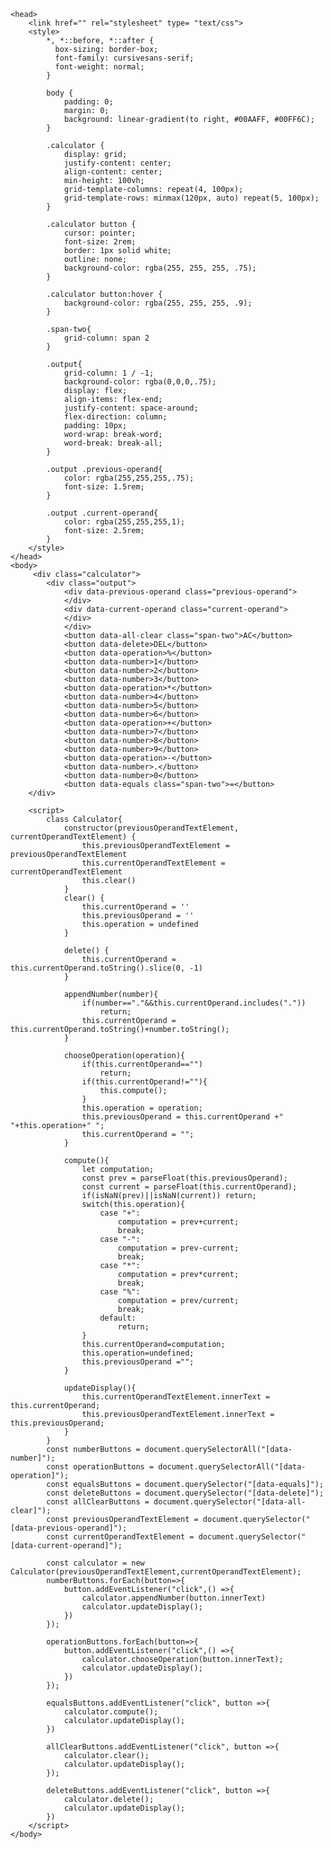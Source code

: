 <html>

    <head>
        <link href="" rel="stylesheet" type= "text/css">
        <style>
            *, *::before, *::after {
              box-sizing: border-box;
              font-family: cursivesans-serif;
              font-weight: normal;
            }

            body {
                padding: 0;
                margin: 0;
                background: linear-gradient(to right, #00AAFF, #00FF6C);
            }

            .calculator {
                display: grid;
                justify-content: center;
                align-content: center;
                min-height: 100vh;
                grid-template-columns: repeat(4, 100px);
                grid-template-rows: minmax(120px, auto) repeat(5, 100px);
            }

            .calculator button {
                cursor: pointer;
                font-size: 2rem;
                border: 1px solid white;
                outline: none;
                background-color: rgba(255, 255, 255, .75);
            }

            .calculator button:hover {
                background-color: rgba(255, 255, 255, .9);
            }

            .span-two{
                grid-column: span 2
            }

            .output{
                grid-column: 1 / -1;
                background-color: rgba(0,0,0,.75);
                display: flex;
                align-items: flex-end;
                justify-content: space-around;
                flex-direction: column;
                padding: 10px;
                word-wrap: break-word;
                word-break: break-all;
            }

            .output .previous-operand{
                color: rgba(255,255,255,.75);
                font-size: 1.5rem;
            }

            .output .current-operand{
                color: rgba(255,255,255,1);
                font-size: 2.5rem;
            }
        </style>
    </head>
    <body>  
         <div class="calculator">
            <div class="output">
                <div data-previous-operand class="previous-operand">
                </div>
                <div data-current-operand class="current-operand">
                </div>
                </div> 
                <button data-all-clear class="span-two">AC</button>
                <button data-delete>DEL</button>
                <button data-operation>%</button>
                <button data-number>1</button>
                <button data-number>2</button>
                <button data-number>3</button>
                <button data-operation>*</button>
                <button data-number>4</button>
                <button data-number>5</button>
                <button data-number>6</button>
                <button data-operation>+</button>
                <button data-number>7</button>
                <button data-number>8</button>
                <button data-number>9</button>
                <button data-operation>-</button>
                <button data-number>.</button>
                <button data-number>0</button>
                <button data-equals class="span-two">=</button>
        </div>
        
        <script>
            class Calculator{
                constructor(previousOperandTextElement, currentOperandTextElement) {
                    this.previousOperandTextElement = previousOperandTextElement
                    this.currentOperandTextElement = currentOperandTextElement
                    this.clear()
                }
                clear() {
                    this.currentOperand = ''
                    this.previousOperand = ''
                    this.operation = undefined
                }
                
                delete() {
                    this.currentOperand = this.currentOperand.toString().slice(0, -1)
                }
                
                appendNumber(number){
                    if(number=="."&&this.currentOperand.includes("."))
                        return;
                    this.currentOperand = this.currentOperand.toString()+number.toString();
                }
                
                chooseOperation(operation){
                    if(this.currentOperand=="") 
                        return;
                    if(this.currentOperand!=""){
                        this.compute();
                    }
                    this.operation = operation;
                    this.previousOperand = this.currentOperand +" "+this.operation+" ";
                    this.currentOperand = "";
                }
                
                compute(){
                    let computation;
                    const prev = parseFloat(this.previousOperand);
                    const current = parseFloat(this.currentOperand);
                    if(isNaN(prev)||isNaN(current)) return;
                    switch(this.operation){
                        case "+":
                            computation = prev+current;
                            break;
                        case "-":
                            computation = prev-current;
                            break;
                        case "*":
                            computation = prev*current;
                            break;
                        case "%":
                            computation = prev/current;
                            break;
                        default:
                            return;
                    }
                    this.currentOperand=computation;
                    this.operation=undefined;
                    this.previousOperand ="";
                }
                
                updateDisplay(){
                    this.currentOperandTextElement.innerText = this.currentOperand;
                    this.previousOperandTextElement.innerText = this.previousOperand;
                }
            }
            const numberButtons = document.querySelectorAll("[data-number]");
            const operationButtons = document.querySelectorAll("[data-operation]");
            const equalsButtons = document.querySelector("[data-equals]");
            const deleteButtons = document.querySelector("[data-delete]");
            const allClearButtons = document.querySelector("[data-all-clear]");
            const previousOperandTextElement = document.querySelector("[data-previous-operand]");
            const currentOperandTextElement = document.querySelector("[data-current-operand]");
            
            const calculator = new Calculator(previousOperandTextElement,currentOperandTextElement);
            numberButtons.forEach(button=>{
                button.addEventListener("click",() =>{
                    calculator.appendNumber(button.innerText)
                    calculator.updateDisplay();
                })
            });
            
            operationButtons.forEach(button=>{
                button.addEventListener("click",() =>{
                    calculator.chooseOperation(button.innerText);
                    calculator.updateDisplay();
                })
            });
            
            equalsButtons.addEventListener("click", button =>{
                calculator.compute();
                calculator.updateDisplay();
            })
            
            allClearButtons.addEventListener("click", button =>{
                calculator.clear();
                calculator.updateDisplay();
            });
            
            deleteButtons.addEventListener("click", button =>{
                calculator.delete();
                calculator.updateDisplay();
            })
        </script>
    </body>
</html>

<!--
Ten Things I leanred
1. function addEventListener, which will trigger a function as the button experience certain event, such as click
2. function querySelector/querySelectAll, one will select one object with the tag indicated, the other will find all objects with the tag
3. How to record the number clicked, simply read the text of the button and add it to the number we had
4. How to set up CSS and HTML body for a calculator, using grids and buttons mainly
5. How to use Swich statement to do calculation, set up each case of button clicked
6. Operation "=>", acts as a function that only be used one time
7. CSS grid-template-columns, limit column of the grid
8. CSS grid-template-rows, limit rule of the grid
9. CSS Function Minmax() limit the value to a set min and max value
10. Setting a nice background color using color gradient-->
